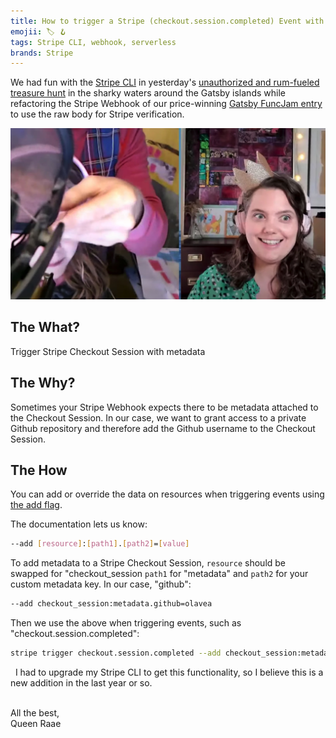 ```yaml
---
title: How to trigger a Stripe (checkout.session.completed) Event with metadata
emojii: 🏷 🪝
tags: Stripe CLI, webhook, serverless
brands: Stripe
---
```


We had fun with the [Stripe CLI](https://stripe.com/docs/cli) in yesterday's [unauthorized and rum-fueled treasure hunt](https://youtu.be/Wqilgl_V7FA) in the sharky waters around the Gatsby islands while refactoring the Stripe Webhook of our price-winning [Gatsby FuncJam entry](https://github.com/queen-raae/gatsby-funcjam-21/pull/4) to use the raw body for Stripe verification.

[![YouTube Screengrab of crazy looking queen](./youtube-screengrab_lol.jpg "Caption this 🤪")](https://youtu.be/Wqilgl_V7FA)

## The What?

Trigger Stripe Checkout Session with metadata

## The Why?

Sometimes your Stripe Webhook expects there to be metadata attached to the Checkout Session. In our case, we want to grant access to a private Github repository and therefore add the Github username to the Checkout Session.

## The How

You can add or override the data on resources when triggering events using [the add flag](https://stripe.com/docs/cli/trigger#trigger-add).

The documentation lets us know:

```sh
--add [resource]:[path1].[path2]=[value]
```

To add metadata to a Stripe Checkout Session, `resource` should be swapped for "checkout_session `path1` for "metadata" and `path2` for your custom metadata key. In our case, "github":

```sh
--add checkout_session:metadata.github=olavea
```

Then we use the above when triggering events, such as "checkout.session.completed":

```sh
stripe trigger checkout.session.completed --add checkout_session:metadata.github=olavea
```

&nbsp;
I had to upgrade my Stripe CLI to get this functionality, so I believe this is a new addition in the last year or so.

&nbsp;  
All the best,  
Queen Raae
